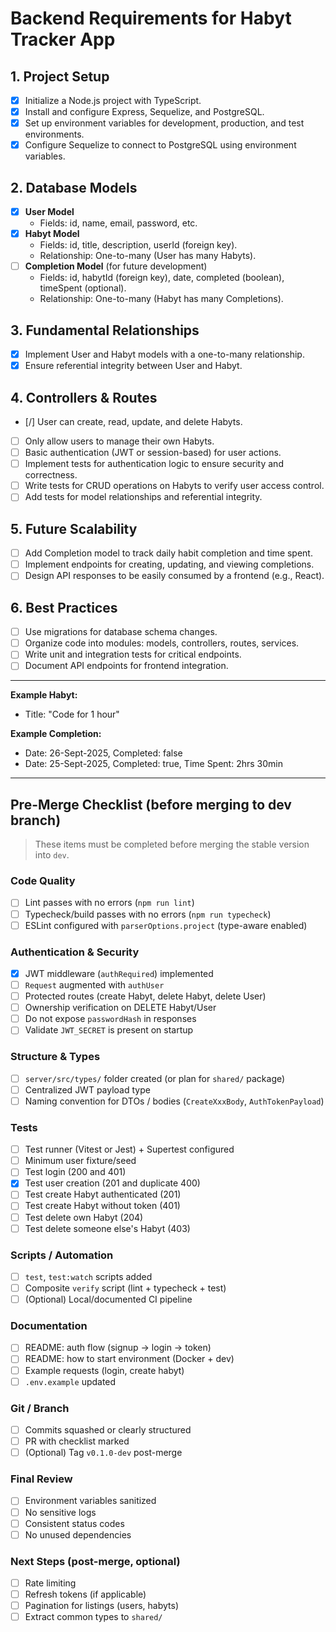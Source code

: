 # Backend Requirements for Habyt Tracker App

## 1. Project Setup
- [x] Initialize a Node.js project with TypeScript.
- [x] Install and configure Express, Sequelize, and PostgreSQL.
- [x] Set up environment variables for development, production, and test environments.
- [x] Configure Sequelize to connect to PostgreSQL using environment variables.

## 2. Database Models
- [x] **User Model**
  - Fields: id, name, email, password, etc.
- [x] **Habyt Model**
  - Fields: id, title, description, userId (foreign key).
  - Relationship: One-to-many (User has many Habyts).
- [ ] **Completion Model** (for future development)
  - Fields: id, habytId (foreign key), date, completed (boolean), timeSpent (optional).
  - Relationship: One-to-many (Habyt has many Completions).

## 3. Fundamental Relationships
- [x] Implement User and Habyt models with a one-to-many relationship.
- [x] Ensure referential integrity between User and Habyt.

## 4. Controllers & Routes
- [/] User can create, read, update, and delete Habyts.
- [ ] Only allow users to manage their own Habyts.
- [ ] Basic authentication (JWT or session-based) for user actions.
- [ ] Implement tests for authentication logic to ensure security and correctness.
- [ ] Write tests for CRUD operations on Habyts to verify user access control.
- [ ] Add tests for model relationships and referential integrity.

## 5. Future Scalability
- [ ] Add Completion model to track daily habit completion and time spent.
- [ ] Implement endpoints for creating, updating, and viewing completions.
- [ ] Design API responses to be easily consumed by a frontend (e.g., React).

## 6. Best Practices
- [ ] Use migrations for database schema changes.
- [ ] Organize code into modules: models, controllers, routes, services.
- [ ] Write unit and integration tests for critical endpoints.
- [ ] Document API endpoints for frontend integration.

---
**Example Habyt:**  
- Title: "Code for 1 hour"

**Example Completion:**  
- Date: 26-Sept-2025, Completed: false  
- Date: 25-Sept-2025, Completed: true, Time Spent: 2hrs 30min

---

## Pre-Merge Checklist (before merging to dev branch)
> These items must be completed before merging the stable version into `dev`.

### Code Quality
- [ ] Lint passes with no errors (`npm run lint`)
- [ ] Typecheck/build passes with no errors (`npm run typecheck`)
- [ ] ESLint configured with `parserOptions.project` (type-aware enabled)

### Authentication & Security
- [x] JWT middleware (`authRequired`) implemented
- [ ] `Request` augmented with `authUser`
- [ ] Protected routes (create Habyt, delete Habyt, delete User)
- [ ] Ownership verification on DELETE Habyt/User
- [ ] Do not expose `passwordHash` in responses
- [ ] Validate `JWT_SECRET` is present on startup

### Structure & Types
- [ ] `server/src/types/` folder created (or plan for `shared/` package)
- [ ] Centralized JWT payload type
- [ ] Naming convention for DTOs / bodies (`CreateXxxBody`, `AuthTokenPayload`)

### Tests
- [ ] Test runner (Vitest or Jest) + Supertest configured
- [ ] Minimum user fixture/seed
- [ ] Test login (200 and 401)
- [x] Test user creation (201 and duplicate 400)
- [ ] Test create Habyt authenticated (201)
- [ ] Test create Habyt without token (401)
- [ ] Test delete own Habyt (204)
- [ ] Test delete someone else's Habyt (403)

### Scripts / Automation
- [ ] `test`, `test:watch` scripts added
- [ ] Composite `verify` script (lint + typecheck + test)
- [ ] (Optional) Local/documented CI pipeline

### Documentation
- [ ] README: auth flow (signup → login → token)
- [ ] README: how to start environment (Docker + dev)
- [ ] Example requests (login, create habyt)
- [ ] `.env.example` updated

### Git / Branch
- [ ] Commits squashed or clearly structured
- [ ] PR with checklist marked
- [ ] (Optional) Tag `v0.1.0-dev` post-merge

### Final Review
- [ ] Environment variables sanitized
- [ ] No sensitive logs
- [ ] Consistent status codes
- [ ] No unused dependencies

### Next Steps (post-merge, optional)
- [ ] Rate limiting
- [ ] Refresh tokens (if applicable)
- [ ] Pagination for listings (users, habyts)
- [ ] Extract common types to `shared/`